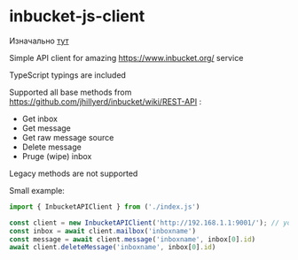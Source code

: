 # inbucket-js-client

Изначально [тут]("https://github.com/Xotabu4/inbucket-js-client/)

Simple API client for amazing https://www.inbucket.org/ service

TypeScript typings are included

Supported all base methods from https://github.com/jhillyerd/inbucket/wiki/REST-API :
- Get inbox
- Get message
- Get raw message source
- Delete message
- Pruge (wipe) inbox

Legacy methods are not supported

Small example:
```typescript
import { InbucketAPIClient } from ('./index.js')

const client = new InbucketAPIClient('http://192.168.1.1:9001/'); // your base url
const inbox = await client.mailbox('inboxname') 
const message = await client.message('inboxname', inbox[0].id)
await client.deleteMessage('inboxname', inbox[0].id)
```